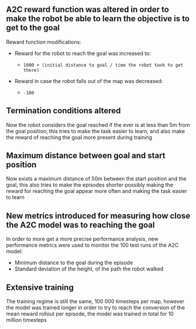 A2C reward function was altered in order to make the robot be able to learn the objective is to get to the goal
-
Reward function modifications:
        
- Reward for the robot to reach the goal was increased to:
  -     1000 + (initial distance to goal / time the robot took to get there)
- Reward in case the robot falls out of the map was decreased:
  -     -100

Termination conditions altered
-
Now the robot considers the goal reached if the ever is at less than 5m from the goal position, this tries to make the 
task easier to learn, and also make the reward of reaching the goal more present during training

Maximum distance between goal and start position
-
Now exists a maximum distance of 50m between the start position and the goal, this also tries to make the episodes shorter
possibly making the reward for reaching the goal appear more often and making the task easier to learn

New metrics introduced for measuring how close the A2C model was to reaching the goal
-
In order to more get a more precise performance analysis, new performance metrics were used to monitor the 100 test runs 
of the A2C model:
- Minimum distance to the goal during the episode
- Standard deviation of the height, of the path the robot walked

Extensive training
-
The training regime is still the same, 100 000 timesteps per map, however the model was trained longer in order to try to
reach the conversion of the mean reward rollout per episode, the model was trained in total for 10 million timesteps 